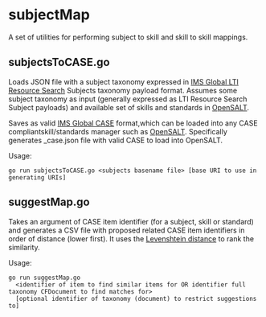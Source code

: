 # subjectMap
A set of utilities for performing subject to skill and skill to skill mappings. 

## subjectsToCASE.go

Loads JSON file with a subject taxonomy expressed in [IMS Global LTI Resource Search](http://imsglobal.org/resource-search) Subjects taxonomy payload format. Assumes some 
subject taxonomy as input (generally expressed as LTI Resource Search Subject payloads) and available set of skills and standards in [OpenSALT](http://opensalt.org).

Saves as valid [IMS Global CASE](http://www.imsglobal.org/activity/case) format,which can be loaded into any CASE compliantskill/standards manager such as [OpenSALT](http://opensalt.org). Specifically generates <basename>_case.json file with valid CASE to load into OpenSALT. 

Usage:
```
go run subjectsToCASE.go <subjects basename file> [base URI to use in generating URIs]
```
   
## suggestMap.go

Takes an argument of CASE item identifier (for a subject, skill or standard) and generates a CSV file with proposed related CASE item identifiers in order of distance (lower first). It uses the [Levenshtein distance](https://en.wikipedia.org/wiki/Levenshtein_distance#Recursive) to rank the similarity.  

Usage:
```
go run suggestMap.go
  <identifier of item to find similar items for OR identifier full taxonomy CFDocument to find matches for>
  [optional identifier of taxonomy (document) to restrict suggestions to]
```
